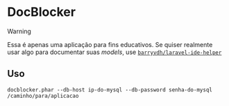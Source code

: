 # DocBlocker

> [!WARNING]
> Essa é apenas uma aplicação para fins educativos. Se quiser realmente usar algo para documentar suas _models_, use
> [`barryvdh/laravel-ide-helper`](https://github.com/barryvdh/laravel-ide-helper)

## Uso

```shell
docblocker.phar --db-host ip-do-mysql --db-password senha-do-mysql /caminho/para/aplicacao
```
